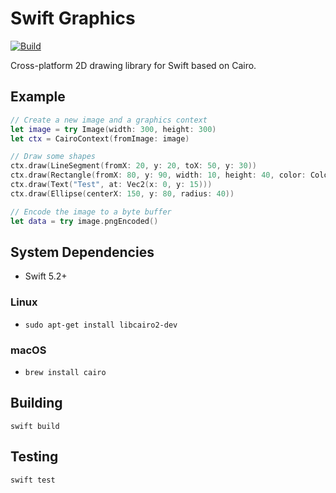 # Swift Graphics

[![Build](https://github.com/fwcd/swift-graphics/actions/workflows/build.yml/badge.svg)](https://github.com/fwcd/swift-graphics/actions/workflows/build.yml)

Cross-platform 2D drawing library for Swift based on Cairo.

## Example
```swift
// Create a new image and a graphics context
let image = try Image(width: 300, height: 300)
let ctx = CairoContext(fromImage: image)

// Draw some shapes
ctx.draw(LineSegment(fromX: 20, y: 20, toX: 50, y: 30))
ctx.draw(Rectangle(fromX: 80, y: 90, width: 10, height: 40, color: Colors.yellow))
ctx.draw(Text("Test", at: Vec2(x: 0, y: 15)))
ctx.draw(Ellipse(centerX: 150, y: 80, radius: 40))

// Encode the image to a byte buffer
let data = try image.pngEncoded()
```

## System Dependencies
* Swift 5.2+

### Linux
* `sudo apt-get install libcairo2-dev`

### macOS
* `brew install cairo`

## Building
`swift build`

## Testing
`swift test`
